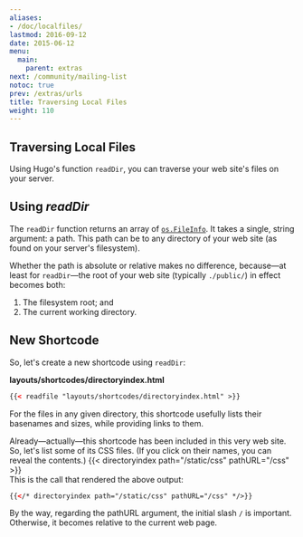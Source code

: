 ```yaml
---
aliases:
- /doc/localfiles/
lastmod: 2016-09-12
date: 2015-06-12
menu:
  main:
    parent: extras
next: /community/mailing-list
notoc: true
prev: /extras/urls
title: Traversing Local Files
weight: 110
---
```

## Traversing Local Files

Using Hugo's function `readDir`,
you can traverse your web site's files on your server.
## Using _readDir_

The `readDir` function returns an array
of [`os.FileInfo`](https://golang.org/pkg/os/#FileInfo).
It takes a single, string argument: a path.
This path can be to any directory of your web site
(as found on your server's filesystem).

Whether the path is absolute or relative makes no difference,
because&mdash;at least for `readDir`&mdash;the root of your web site (typically `./public/`)
in effect becomes both:

1. The filesystem root; and
1. The current working directory.

## New Shortcode

So, let's create a new shortcode using `readDir`:

**layouts/shortcodes/directoryindex.html**
```html
{{< readfile "layouts/shortcodes/directoryindex.html" >}}
```
For the files in any given directory,
this shortcode usefully lists their basenames and sizes,
while providing links to them.

Already&mdash;actually&mdash;this shortcode
has been included in this very web site.
So, let's list some of its CSS files.
(If you click on their names, you can reveal the contents.)
{{<   directoryindex path="/static/css" pathURL="/css"   >}}
<br />
This is the call that rendered the above output:
```html
{{</* directoryindex path="/static/css" pathURL="/css" */>}}
```
By the way,
regarding the pathURL argument, the initial slash `/` is important.
Otherwise, it becomes relative to the current web page.
